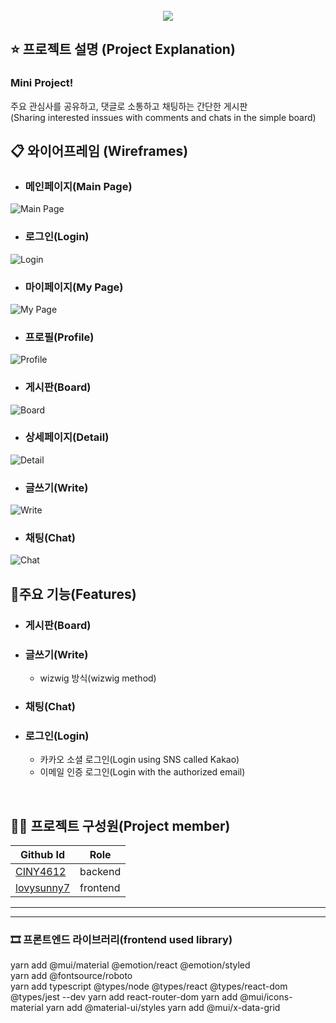 <div align='center'>
<br/>
<img src='./public/logo192.png'/>
<br/>
</div>

## ⭐ 프로젝트 설명 (Project Explanation)
### Mini Project!  
주요 관심사를 공유하고, 댓글로 소통하고 채팅하는 간단한 게시판  
(Sharing interested inssues with comments and chats in the simple board)
<br/>

## 📋 와이어프레임 (Wireframes)
- ### 메인페이지(Main Page)
![Main Page](./public/wireframe/JustBoard1.png)
- ### 로그인(Login)
![Login](./public/wireframe/JustBoard2.png)
- ### 마이페이지(My Page)
![My Page](./public/wireframe/JustBoard3.png)
- ### 프로필(Profile)
![Profile](./public/wireframe/JustBoard3-2.png)
- ### 게시판(Board)
![Board](./public/wireframe/JustBoard4.png)
- ### 상세페이지(Detail)
![Detail](./public/wireframe/JustBoard5.png)
- ### 글쓰기(Write)
![Write](./public/wireframe/JustBoard5-2.png)
- ### 채팅(Chat)
![Chat](./public/wireframe/JustBoard6.png)

## 🍭주요 기능(Features)
- ### 게시판(Board)
- ### 글쓰기(Write)
    - wizwig 방식(wizwig method)
- ### 채팅(Chat)
- ### 로그인(Login)
    - 카카오 소셜 로그인(Login using SNS called Kakao)
    - 이메일 인증 로그인(Login with the authorized email)
<br/>

## 👯‍♀️ 프로젝트 구성원(Project member)
|Github Id|Role|
|-------|---|
|[CINY4612](https://github.com/CINY4612)|backend|
|[lovysunny7](https://github.com/lovysunny7)|frontend|


----
----
### 🎞 프론트엔드 라이브러리(frontend used library)
yarn add @mui/material @emotion/react @emotion/styled  
yarn add @fontsource/roboto  
yarn add typescript @types/node @types/react @types/react-dom @types/jest --dev
yarn add react-router-dom
yarn add @mui/icons-material
yarn add @material-ui/styles
yarn add @mui/x-data-grid